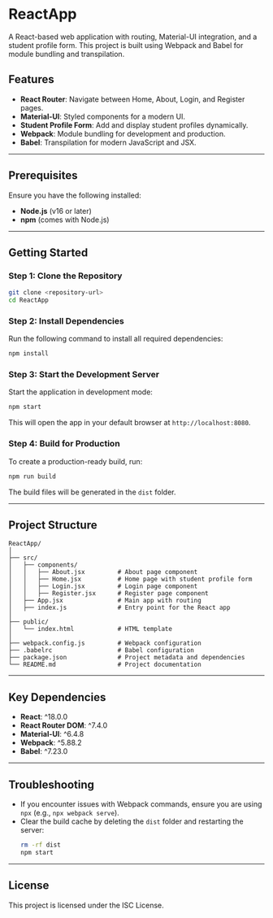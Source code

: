 # ReactApp

A React-based web application with routing, Material-UI integration, and a student profile form. This project is built using Webpack and Babel for module bundling and transpilation.

## Features
- **React Router**: Navigate between Home, About, Login, and Register pages.
- **Material-UI**: Styled components for a modern UI.
- **Student Profile Form**: Add and display student profiles dynamically.
- **Webpack**: Module bundling for development and production.
- **Babel**: Transpilation for modern JavaScript and JSX.

---

## Prerequisites
Ensure you have the following installed:
- **Node.js** (v16 or later)
- **npm** (comes with Node.js)

---

## Getting Started

### Step 1: Clone the Repository
```bash
git clone <repository-url>
cd ReactApp
```

### Step 2: Install Dependencies
Run the following command to install all required dependencies:
```bash
npm install
```

### Step 3: Start the Development Server
Start the application in development mode:
```bash
npm start
```
This will open the app in your default browser at `http://localhost:8080`.

### Step 4: Build for Production
To create a production-ready build, run:
```bash
npm run build
```
The build files will be generated in the `dist` folder.

---

## Project Structure
```
ReactApp/
│
├── src/
│   ├── components/
│   │   ├── About.jsx         # About page component
│   │   ├── Home.jsx          # Home page with student profile form
│   │   ├── Login.jsx         # Login page component
│   │   ├── Register.jsx      # Register page component
│   ├── App.jsx               # Main app with routing
│   ├── index.js              # Entry point for the React app
│
├── public/
│   └── index.html            # HTML template
│
├── webpack.config.js         # Webpack configuration
├── .babelrc                  # Babel configuration
├── package.json              # Project metadata and dependencies
└── README.md                 # Project documentation
```

---

## Key Dependencies
- **React**: ^18.0.0
- **React Router DOM**: ^7.4.0
- **Material-UI**: ^6.4.8
- **Webpack**: ^5.88.2
- **Babel**: ^7.23.0

---

## Troubleshooting
- If you encounter issues with Webpack commands, ensure you are using `npx` (e.g., `npx webpack serve`).
- Clear the build cache by deleting the `dist` folder and restarting the server:
  ```bash
  rm -rf dist
  npm start
  ```

---

## License
This project is licensed under the ISC License.